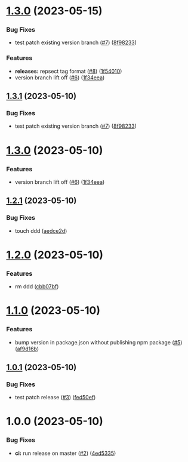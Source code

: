 # [1.3.0](https://github.com/m5r/semantic-release-experiments/compare/1.2.1...1.3.0) (2023-05-15)


### Bug Fixes

* test patch existing version branch ([#7](https://github.com/m5r/semantic-release-experiments/issues/7)) ([8f98233](https://github.com/m5r/semantic-release-experiments/commit/8f982336e2d4e099e44c92ae1204de3bec9ec62f))


### Features

* **releases:** repsect tag format ([#8](https://github.com/m5r/semantic-release-experiments/issues/8)) ([1f54010](https://github.com/m5r/semantic-release-experiments/commit/1f540107b089c6d6ef89c9d8b6eeb22032cf59d0))
* version branch lift off ([#6](https://github.com/m5r/semantic-release-experiments/issues/6)) ([1f34eea](https://github.com/m5r/semantic-release-experiments/commit/1f34eeaa8e05b86ea36008d556c17d404c897adf))

## [1.3.1](https://github.com/m5r/semantic-release-experiments/compare/v1.3.0...v1.3.1) (2023-05-10)


### Bug Fixes

* test patch existing version branch ([#7](https://github.com/m5r/semantic-release-experiments/issues/7)) ([8f98233](https://github.com/m5r/semantic-release-experiments/commit/8f982336e2d4e099e44c92ae1204de3bec9ec62f))

# [1.3.0](https://github.com/m5r/semantic-release-experiments/compare/v1.2.1...v1.3.0) (2023-05-10)


### Features

* version branch lift off ([#6](https://github.com/m5r/semantic-release-experiments/issues/6)) ([1f34eea](https://github.com/m5r/semantic-release-experiments/commit/1f34eeaa8e05b86ea36008d556c17d404c897adf))

## [1.2.1](https://github.com/m5r/semantic-release-experiments/compare/v1.2.0...v1.2.1) (2023-05-10)


### Bug Fixes

* touch ddd ([aedce2d](https://github.com/m5r/semantic-release-experiments/commit/aedce2d0e1bf49590e65f38c9cb4d3f7cdc10e5f))

# [1.2.0](https://github.com/m5r/semantic-release-experiments/compare/v1.1.0...v1.2.0) (2023-05-10)


### Features

* rm ddd ([cbb07bf](https://github.com/m5r/semantic-release-experiments/commit/cbb07bf0ccc240dd3a5627b4fbbc680ac9c20599))

# [1.1.0](https://github.com/m5r/semantic-release-experiments/compare/v1.0.1...v1.1.0) (2023-05-10)


### Features

* bump version in package.json without publishing npm package ([#5](https://github.com/m5r/semantic-release-experiments/issues/5)) ([af9d16b](https://github.com/m5r/semantic-release-experiments/commit/af9d16bf0af959bc3c6201ed0eecccc780e79f41))

## [1.0.1](https://github.com/m5r/semantic-release-experiments/compare/v1.0.0...v1.0.1) (2023-05-10)


### Bug Fixes

* test patch release ([#3](https://github.com/m5r/semantic-release-experiments/issues/3)) ([fed50ef](https://github.com/m5r/semantic-release-experiments/commit/fed50efa7646e933362fb32182eb425f19272a69))

# 1.0.0 (2023-05-10)


### Bug Fixes

* **ci:** run release on master ([#2](https://github.com/m5r/semantic-release-experiments/issues/2)) ([4ed5335](https://github.com/m5r/semantic-release-experiments/commit/4ed5335b1c208714ed1f2ee56e1919d69c016eb1))
